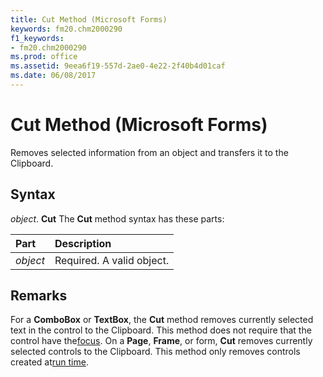 ```yaml
---
title: Cut Method (Microsoft Forms)
keywords: fm20.chm2000290
f1_keywords:
- fm20.chm2000290
ms.prod: office
ms.assetid: 9eea6f19-557d-2ae0-4e22-2f40b4d01caf
ms.date: 06/08/2017
---
```



# Cut Method (Microsoft Forms)



Removes selected information from an object and transfers it to the Clipboard.

## Syntax

_object_. **Cut**
The  **Cut** method syntax has these parts:


|**Part**|**Description**|
|:-----|:-----|
| _object_|Required. A valid object.|

## Remarks

For a  **ComboBox** or **TextBox**, the **Cut** method removes currently selected text in the control to the Clipboard. This method does not require that the control have the[focus](../../Glossary/vbe-glossary.md).
On a  **Page**, **Frame**, or form, **Cut** removes currently selected controls to the Clipboard. This method only removes controls created at[run time](../../Glossary/vbe-glossary.md).


